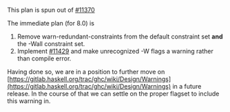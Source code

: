 
This plan is spun out of [\#11370](https://gitlab.haskell.org//ghc/ghc/issues/11370)


The immediate plan (for 8.0) is

1. Remove warn-redundant-constraints from the default constraint set **and** the -Wall constraint set.
1. Implement [\#11429](https://gitlab.haskell.org//ghc/ghc/issues/11429) and make unrecognized -W flags a warning rather than compile error.


Having done so, we are in a position to further move on [https://gitlab.haskell.org/trac/ghc/wiki/Design/Warnings](https://gitlab.haskell.org/trac/ghc/wiki/Design/Warnings) in a future release. In the course of that we can settle on the proper flagset to include this warning in.
